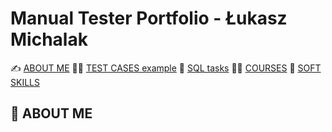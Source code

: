 # Manual Tester Portfolio - Łukasz Michalak

✍️ [ABOUT ME](#aboutme) 👨‍💻 [TEST CASES example](#testcases) 🔎  [SQL tasks](#sql) 🧑‍🎓 [COURSES](#courses) 🤝 [SOFT SKILLS](#softskills)

## <a name="aboutme">:mag_right: ABOUT ME</a>
